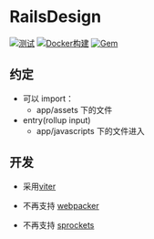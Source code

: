 # RailsDesign

[![测试](https://github.com/work-design/rails_design/actions/workflows/test.yml/badge.svg)](https://github.com/work-design/rails_design/actions/workflows/test.yml)
[![Docker构建](https://github.com/work-design/rails_design/actions/workflows/cd.yml/badge.svg)](https://github.com/work-design/rails_design/actions/workflows/cd.yml)
[![Gem](https://github.com/work-design/rails_design/actions/workflows/gempush.yml/badge.svg)](https://github.com/work-design/rails_design/actions/workflows/gempush.yml)

## 约定

* 可以 import：
  * app/assets 下的文件
* entry(rollup input)
  * app/javascripts 下的文件进入

## 开发
* 采用[viter](https://github.com/vitejs/vite)

* 不再支持 [webpacker](https://github.com/rails/webpacker)
* 不再支持 [sprockets](https://github.com/rails/sprockets)

